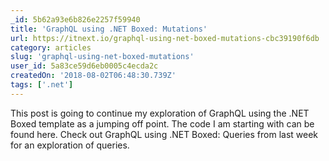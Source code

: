 ```yaml
---
_id: 5b62a93e6b826e2257f59940
title: 'GraphQL using .NET Boxed: Mutations'
url: https://itnext.io/graphql-using-net-boxed-mutations-cbc39190f6db
category: articles
slug: 'graphql-using-net-boxed-mutations'
user_id: 5a83ce59d6eb0005c4ecda2c
createdOn: '2018-08-02T06:48:30.739Z'
tags: ['.net']
---
```


This post is going to continue my exploration of GraphQL using the .NET Boxed template as a jumping off point. The code I am starting with can be found here. Check out GraphQL using .NET Boxed: Queries from last week for an exploration of queries.


